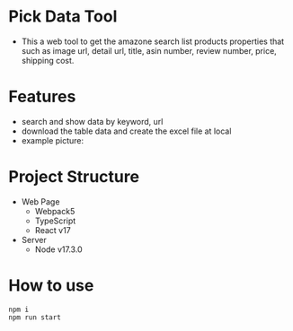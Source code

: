 # Pick Data Tool

- This a web tool to get the amazone search list products properties that such as image url, detail url, title, asin number, review number, price, shipping cost.

# Features
- search and show data by keyword, url
- download the table data and create the excel file at local
- example picture:

# Project Structure
- Web Page
  - Webpack5
  - TypeScript
  - React v17
- Server
  - Node v17.3.0

# How to use
```
npm i 
npm run start
```


